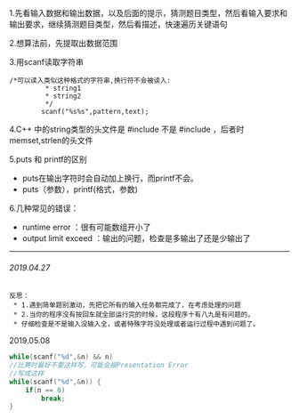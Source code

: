 1.先看输入数据和输出数据，以及后面的提示，猜测题目类型，然后看输入要求和输出要求，继续猜测题目类型，然后看描述，快速遍历关键语句

2.想算法前，先提取出数据范围

3.用scanf读取字符串

```
/*可以读入类似这种格式的字符串,换行符不会被读入:
         * string1
         * string2
         */
        scanf("%s%s",pattern,text);
```

4.C++ 中的string类型的头文件是 #include <string> 不是 #include<cstring> ，后者时memset,strlen的头文件

5.puts 和 printf的区别

* puts在输出字符时会自动加上换行，而printf不会。
* puts（参数），printf(格式，参数)

6.几种常见的错误：

* runtime error ：很有可能数组开小了
* output limit exceed ：输出的问题，检查是多输出了还是少输出了



<hr>

###### 2019.04.27

```
反思：
 * 1.遇到简单题别激动，先把它所有的输入任务都完成了，在考虑处理的问题
 * 2.当你的程序没有按回车就全部运行完的时候，这段程序十有八九是有问题的，
 * 仔细检查是不是输入没输入全，或者特殊字符没处理或者运行过程中遇到问题了。
```

2019.05.08

```c++
while(scanf("%d",&n) && n) 
//比赛时最好不要这样写，可能会报Presentation Error
//写成这样
while(scanf("%d",&n)) {
	if(n == 0)
		break;
}
```

